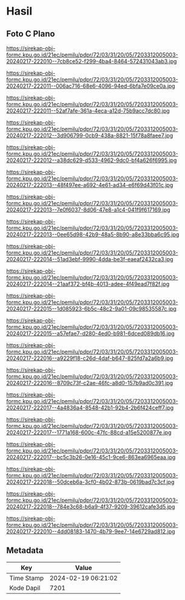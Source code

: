 # Hasil

## Foto C Plano

https://sirekap-obj-formc.kpu.go.id/21ec/pemilu/pdpr/72/03/31/20/05/7203312005003-20240217-222010--7cb8ce52-f299-4ba4-8464-572431043ab3.jpg

https://sirekap-obj-formc.kpu.go.id/21ec/pemilu/pdpr/72/03/31/20/05/7203312005003-20240217-222011--006ac716-68e6-4096-94ed-6bfa7e09ce0a.jpg

https://sirekap-obj-formc.kpu.go.id/21ec/pemilu/pdpr/72/03/31/20/05/7203312005003-20240217-222011--52af7afe-361a-4eca-a12d-75b9acc7dc80.jpg

https://sirekap-obj-formc.kpu.go.id/21ec/pemilu/pdpr/72/03/31/20/05/7203312005003-20240217-222012--3d906799-0cb9-438a-8821-15f78a8faee7.jpg

https://sirekap-obj-formc.kpu.go.id/21ec/pemilu/pdpr/72/03/31/20/05/7203312005003-20240217-222012--a38dc629-d533-4962-9dc0-bf4a626f6995.jpg

https://sirekap-obj-formc.kpu.go.id/21ec/pemilu/pdpr/72/03/31/20/05/7203312005003-20240217-222013--48f497ee-a692-4e61-ad34-e6f69d43f01c.jpg

https://sirekap-obj-formc.kpu.go.id/21ec/pemilu/pdpr/72/03/31/20/05/7203312005003-20240217-222013--7e0f6037-8d06-47e8-a1c4-041f9f617169.jpg

https://sirekap-obj-formc.kpu.go.id/21ec/pemilu/pdpr/72/03/31/20/05/7203312005003-20240217-222013--0ee65d98-42b9-48a5-8b90-a8e33bba6c95.jpg

https://sirekap-obj-formc.kpu.go.id/21ec/pemilu/pdpr/72/03/31/20/05/7203312005003-20240217-222014--51ad3ebf-9990-4dda-be3f-eaeaf2432ca3.jpg

https://sirekap-obj-formc.kpu.go.id/21ec/pemilu/pdpr/72/03/31/20/05/7203312005003-20240217-222014--21aaf372-bf4b-4013-adee-4f49ead7f82f.jpg

https://sirekap-obj-formc.kpu.go.id/21ec/pemilu/pdpr/72/03/31/20/05/7203312005003-20240217-222015--1d085923-6b5c-48c2-9a01-09c98535587c.jpg

https://sirekap-obj-formc.kpu.go.id/21ec/pemilu/pdpr/72/03/31/20/05/7203312005003-20240217-222015--a57efae7-d280-4ed0-b981-6dced089db16.jpg

https://sirekap-obj-formc.kpu.go.id/21ec/pemilu/pdpr/72/03/31/20/05/7203312005003-20240217-222016--a9229f18-c26d-4daf-b647-825fd7a2a6b9.jpg

https://sirekap-obj-formc.kpu.go.id/21ec/pemilu/pdpr/72/03/31/20/05/7203312005003-20240217-222016--8709c73f-c2ae-46fc-a8d0-157b9ad0c391.jpg

https://sirekap-obj-formc.kpu.go.id/21ec/pemilu/pdpr/72/03/31/20/05/7203312005003-20240217-222017--4a4836a4-8548-42b1-92b4-2b6f424ceff7.jpg

https://sirekap-obj-formc.kpu.go.id/21ec/pemilu/pdpr/72/03/31/20/05/7203312005003-20240217-222017--1771a168-600c-47fc-88cd-a15e5200877e.jpg

https://sirekap-obj-formc.kpu.go.id/21ec/pemilu/pdpr/72/03/31/20/05/7203312005003-20240217-222017--bc5c3b26-0e16-45c1-9ce6-863ea6965eaa.jpg

https://sirekap-obj-formc.kpu.go.id/21ec/pemilu/pdpr/72/03/31/20/05/7203312005003-20240217-222018--50dceb6a-3cf0-4b02-873b-0619bad7c3cf.jpg

https://sirekap-obj-formc.kpu.go.id/21ec/pemilu/pdpr/72/03/31/20/05/7203312005003-20240217-222018--784e3c68-b6a9-4f37-9209-39612cafe3d5.jpg

https://sirekap-obj-formc.kpu.go.id/21ec/pemilu/pdpr/72/03/31/20/05/7203312005003-20240217-222010--4dd08183-1470-4b79-9ee7-14e6729ad812.jpg


## Metadata

| Key        | Value               |
| ---------- | ------------------- |
| Time Stamp | 2024-02-19 06:21:02 |
| Kode Dapil | 7201                |



